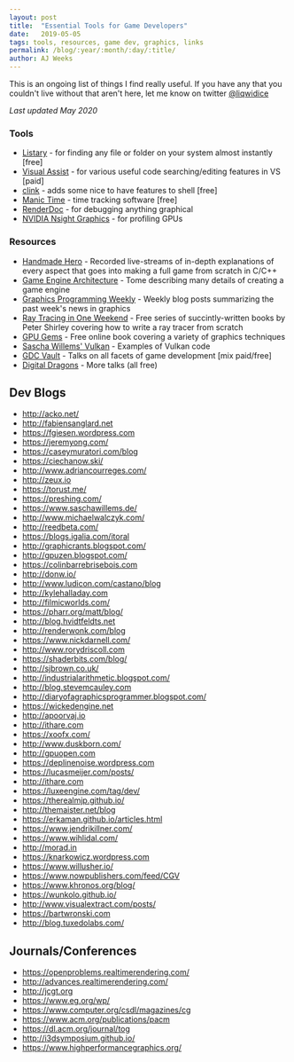 ```yaml
---
layout: post
title:  "Essential Tools for Game Developers"
date:   2019-05-05
tags: tools, resources, game dev, graphics, links
permalink: /blog/:year/:month/:day/:title/
author: AJ Weeks
---
```


This is an ongoing list of things I find really useful. If you have any that you couldn't live without that aren't here, let me know on twitter [@liqwidice](https://twitter.com/liqwidice)

*Last updated May 2020*

### Tools
- [Listary](https://www.listary.com/) - for finding any file or folder on your system almost instantly [free]
- [Visual Assist](https://www.wholetomato.com/) - for various useful code searching/editing features in VS [paid]
- [clink](https://github.com/mridgers/clink) - adds some nice to have features to shell [free]
- [Manic Time](https://www.manictime.com/) - time tracking software [free]
- [RenderDoc](https://renderdoc.org/) - for debugging anything graphical
- [NVIDIA Nsight Graphics](https://developer.nvidia.com/nsight-graphics) - for profiling GPUs

### Resources
- [Handmade Hero](https://handmadehero.org/watch) - Recorded live-streams of in-depth explanations of every aspect that goes into making a full game from scratch in C/C++
- [Game Engine Architecture](https://www.gameenginebook.com/) - Tome describing many details of creating a game engine
- [Graphics Programming Weekly](https://www.jendrikillner.com/tags/weekly/) - Weekly blog posts summarizing the past week's news in graphics
- [Ray Tracing in One Weekend](https://raytracing.github.io/) - Free series of succintly-written books by Peter Shirley covering how to write a ray tracer from scratch
- [GPU Gems](https://developer.nvidia.com/gpugems/gpugems/foreword) - Free online book covering a variety of graphics techniques
- [Sascha Willems' Vulkan](https://github.com/SaschaWillems/Vulkan) - Examples of Vulkan code
- [GDC Vault](https://www.gdcvault.com/free) - Talks on all facets of game development [mix paid/free]
- [Digital Dragons](https://www.youtube.com/user/DigitalDragonsKrakow/playlists) - More talks (all free)

## Dev Blogs
- http://acko.net/
- http://fabiensanglard.net
- https://fgiesen.wordpress.com
- https://jeremyong.com/
- https://caseymuratori.com/blog
- https://ciechanow.ski/
- http://www.adriancourreges.com/
- http://zeux.io
- https://torust.me/
- https://preshing.com/
- https://www.saschawillems.de/
- http://www.michaelwalczyk.com/
- http://reedbeta.com/
- https://blogs.igalia.com/itoral
- http://graphicrants.blogspot.com/
- http://gpuzen.blogspot.com/
- https://colinbarrebrisebois.com
- http://donw.io/
- http://www.ludicon.com/castano/blog
- http://kylehalladay.com
- http://filmicworlds.com/
- https://pharr.org/matt/blog/
- http://blog.hvidtfeldts.net
- http://renderwonk.com/blog
- https://www.nickdarnell.com/
- http://www.rorydriscoll.com
- https://shaderbits.com/blog/
- http://sjbrown.co.uk/
- http://industrialarithmetic.blogspot.com/
- http://blog.stevemcauley.com
- http://diaryofagraphicsprogrammer.blogspot.com/
- https://wickedengine.net
- http://apoorvaj.io
- http://ithare.com
- https://xoofx.com/
- http://www.duskborn.com/
- http://gpuopen.com
- https://deplinenoise.wordpress.com
- https://lucasmeijer.com/posts/
- http://ithare.com
- https://luxeengine.com/tag/dev/
- https://therealmjp.github.io/
- http://themaister.net/blog
- https://erkaman.github.io/articles.html
- https://www.jendrikillner.com/
- https://www.wihlidal.com/
- http://morad.in
- https://knarkowicz.wordpress.com
- https://www.willusher.io/
- https://www.nowpublishers.com/feed/CGV
- https://www.khronos.org/blog/
- https://wunkolo.github.io/
- http://www.visualextract.com/posts/
- https://bartwronski.com
- http://blog.tuxedolabs.com/

## Journals/Conferences
- https://openproblems.realtimerendering.com/
- http://advances.realtimerendering.com/
- http://jcgt.org
- https://www.eg.org/wp/
- https://www.computer.org/csdl/magazines/cg
- https://www.acm.org/publications/pacm
- https://dl.acm.org/journal/tog
- http://i3dsymposium.github.io/
- https://www.highperformancegraphics.org/
